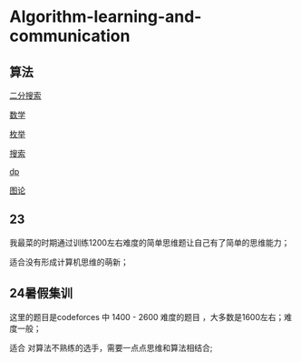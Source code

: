 <!--
 * @Author: Z-Es-0 141395766+Z-Es-0@users.noreply.github.com
 * @Date: 2024-01-28 20:03:21
 * @LastEditors: Z-Es-0 zes18642300628@qq.com
 * @LastEditTime: 2024-09-26 19:12:02
 * @FilePath: \Algorithm-learning-and-communication\README.md
 * @Description: 这是默认设置,请设置`customMade`, 打开koroFileHeader查看配置 进行设置: https://github.com/OBKoro1/koro1FileHeader/wiki/%E9%85%8D%E7%BD%AE
-->
# Algorithm-learning-and-communication



## 算法


[二分搜索](https://github.com/Z-Es-0/Algorithm-learning-and-communication/tree/main/%E7%AE%97%E6%B3%95/%E4%BA%8C%E5%88%86 "二分")


[数学](https://github.com/Z-Es-0/Algorithm-learning-and-communication/tree/main/%E7%AE%97%E6%B3%95/%E6%95%B0%E8%AE%BA "数论")


[枚举](https://github.com/Z-Es-0/Algorithm-learning-and-communication/blob/main/%E7%AE%97%E6%B3%95/%E6%9E%9A%E4%B8%BE/%E5%AD%90%E9%9B%86%E6%9E%9A%E4%B8%BE.md)


[搜索](https://github.com/Z-Es-0/Algorithm-learning-and-communication/blob/main/%E7%AE%97%E6%B3%95/%E6%90%9C%E7%B4%A2/%E6%90%9C%E7%B4%A2.md)

[dp](https://github.com/Z-Es-0/Basic-Algorithm-Notes/tree/main/%E7%AE%97%E6%B3%95/%E5%8A%A8%E6%80%81%E8%A7%84%E5%88%92DP)

[图论](https://github.com/Z-Es-0/Basic-Algorithm-Notes/tree/main/%E7%AE%97%E6%B3%95/%E5%9B%BE%E8%AE%BA)

## 23

我最菜的时期通过训练1200左右难度的简单思维题让自己有了简单的思维能力；

适合没有形成计算机思维的萌新；


## 24暑假集训

这里的题目是codeforces 中 1400 - 2600 难度的题目 ，大多数是1600左右；难度一般；

适合 对算法不熟练的选手，需要一点点思维和算法相结合;



